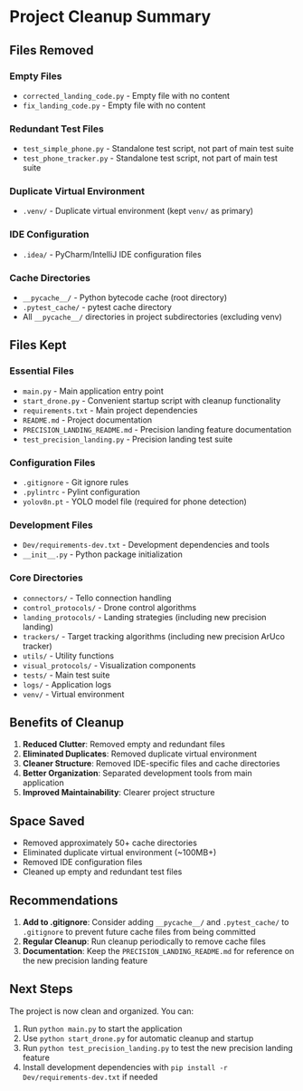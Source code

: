 # Project Cleanup Summary

## Files Removed

### Empty Files
- `corrected_landing_code.py` - Empty file with no content
- `fix_landing_code.py` - Empty file with no content

### Redundant Test Files
- `test_simple_phone.py` - Standalone test script, not part of main test suite
- `test_phone_tracker.py` - Standalone test script, not part of main test suite

### Duplicate Virtual Environment
- `.venv/` - Duplicate virtual environment (kept `venv/` as primary)

### IDE Configuration
- `.idea/` - PyCharm/IntelliJ IDE configuration files

### Cache Directories
- `__pycache__/` - Python bytecode cache (root directory)
- `.pytest_cache/` - pytest cache directory
- All `__pycache__/` directories in project subdirectories (excluding venv)

## Files Kept

### Essential Files
- `main.py` - Main application entry point
- `start_drone.py` - Convenient startup script with cleanup functionality
- `requirements.txt` - Main project dependencies
- `README.md` - Project documentation
- `PRECISION_LANDING_README.md` - Precision landing feature documentation
- `test_precision_landing.py` - Precision landing test suite

### Configuration Files
- `.gitignore` - Git ignore rules
- `.pylintrc` - Pylint configuration
- `yolov8n.pt` - YOLO model file (required for phone detection)

### Development Files
- `Dev/requirements-dev.txt` - Development dependencies and tools
- `__init__.py` - Python package initialization

### Core Directories
- `connectors/` - Tello connection handling
- `control_protocols/` - Drone control algorithms
- `landing_protocols/` - Landing strategies (including new precision landing)
- `trackers/` - Target tracking algorithms (including new precision ArUco tracker)
- `utils/` - Utility functions
- `visual_protocols/` - Visualization components
- `tests/` - Main test suite
- `logs/` - Application logs
- `venv/` - Virtual environment

## Benefits of Cleanup

1. **Reduced Clutter**: Removed empty and redundant files
2. **Eliminated Duplicates**: Removed duplicate virtual environment
3. **Cleaner Structure**: Removed IDE-specific files and cache directories
4. **Better Organization**: Separated development tools from main application
5. **Improved Maintainability**: Clearer project structure

## Space Saved

- Removed approximately 50+ cache directories
- Eliminated duplicate virtual environment (~100MB+)
- Removed IDE configuration files
- Cleaned up empty and redundant test files

## Recommendations

1. **Add to .gitignore**: Consider adding `__pycache__/` and `.pytest_cache/` to `.gitignore` to prevent future cache files from being committed
2. **Regular Cleanup**: Run cleanup periodically to remove cache files
3. **Documentation**: Keep the `PRECISION_LANDING_README.md` for reference on the new precision landing feature

## Next Steps

The project is now clean and organized. You can:
1. Run `python main.py` to start the application
2. Use `python start_drone.py` for automatic cleanup and startup
3. Run `python test_precision_landing.py` to test the new precision landing feature
4. Install development dependencies with `pip install -r Dev/requirements-dev.txt` if needed 